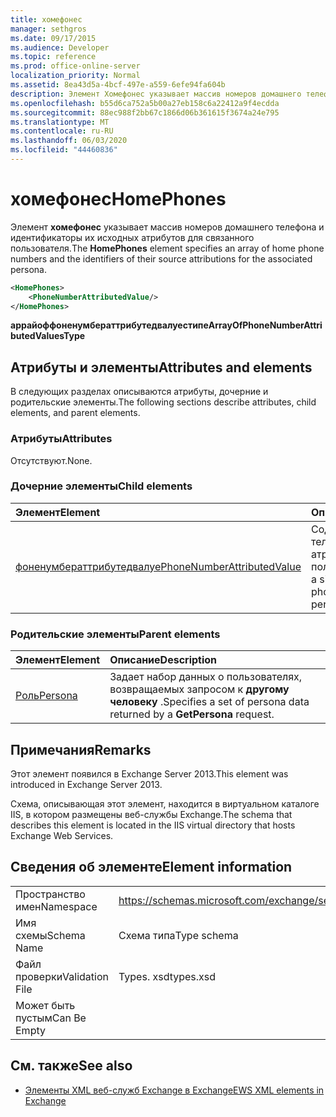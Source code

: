 ```yaml
---
title: хомефонес
manager: sethgros
ms.date: 09/17/2015
ms.audience: Developer
ms.topic: reference
ms.prod: office-online-server
localization_priority: Normal
ms.assetid: 8ea43d5a-4bcf-497e-a559-6efe94fa604b
description: Элемент Хомефонес указывает массив номеров домашнего телефона и идентификаторы их исходных атрибутов для связанного пользователя.
ms.openlocfilehash: b55d6ca752a5b00a27eb158c6a22412a9f4ecdda
ms.sourcegitcommit: 88ec988f2bb67c1866d06b361615f3674a24e795
ms.translationtype: MT
ms.contentlocale: ru-RU
ms.lasthandoff: 06/03/2020
ms.locfileid: "44460836"
---
```

# <a name="homephones"></a><span data-ttu-id="86d13-103">хомефонес</span><span class="sxs-lookup"><span data-stu-id="86d13-103">HomePhones</span></span>

<span data-ttu-id="86d13-104">Элемент **хомефонес** указывает массив номеров домашнего телефона и идентификаторы их исходных атрибутов для связанного пользователя.</span><span class="sxs-lookup"><span data-stu-id="86d13-104">The **HomePhones** element specifies an array of home phone numbers and the identifiers of their source attributions for the associated persona.</span></span> 
  
```XML
<HomePhones>
    <PhoneNumberAttributedValue/>
</HomePhones>
```

 <span data-ttu-id="86d13-105">**аррайоффоненумбераттрибутедвалуестипе**</span><span class="sxs-lookup"><span data-stu-id="86d13-105">**ArrayOfPhoneNumberAttributedValuesType**</span></span>
## <a name="attributes-and-elements"></a><span data-ttu-id="86d13-106">Атрибуты и элементы</span><span class="sxs-lookup"><span data-stu-id="86d13-106">Attributes and elements</span></span>

<span data-ttu-id="86d13-107">В следующих разделах описываются атрибуты, дочерние и родительские элементы.</span><span class="sxs-lookup"><span data-stu-id="86d13-107">The following sections describe attributes, child elements, and parent elements.</span></span>
  
### <a name="attributes"></a><span data-ttu-id="86d13-108">Атрибуты</span><span class="sxs-lookup"><span data-stu-id="86d13-108">Attributes</span></span>

<span data-ttu-id="86d13-109">Отсутствуют.</span><span class="sxs-lookup"><span data-stu-id="86d13-109">None.</span></span>
  
### <a name="child-elements"></a><span data-ttu-id="86d13-110">Дочерние элементы</span><span class="sxs-lookup"><span data-stu-id="86d13-110">Child elements</span></span>

|<span data-ttu-id="86d13-111">**Элемент**</span><span class="sxs-lookup"><span data-stu-id="86d13-111">**Element**</span></span>|<span data-ttu-id="86d13-112">**Описание**</span><span class="sxs-lookup"><span data-stu-id="86d13-112">**Description**</span></span>|
|:-----|:-----|
|[<span data-ttu-id="86d13-113">фоненумбераттрибутедвалуе</span><span class="sxs-lookup"><span data-stu-id="86d13-113">PhoneNumberAttributedValue</span></span>](phonenumberattributedvalue.md) <br/> |<span data-ttu-id="86d13-114">Содержит номер телефона с одним атрибутом для пользователя.</span><span class="sxs-lookup"><span data-stu-id="86d13-114">Contains a single attributed phone number for a persona.</span></span>  <br/> |
   
### <a name="parent-elements"></a><span data-ttu-id="86d13-115">Родительские элементы</span><span class="sxs-lookup"><span data-stu-id="86d13-115">Parent elements</span></span>

|<span data-ttu-id="86d13-116">**Элемент**</span><span class="sxs-lookup"><span data-stu-id="86d13-116">**Element**</span></span>|<span data-ttu-id="86d13-117">**Описание**</span><span class="sxs-lookup"><span data-stu-id="86d13-117">**Description**</span></span>|
|:-----|:-----|
|[<span data-ttu-id="86d13-118">Роль</span><span class="sxs-lookup"><span data-stu-id="86d13-118">Persona</span></span>](persona.md) <br/> |<span data-ttu-id="86d13-119">Задает набор данных о пользователях, возвращаемых запросом к **другому человеку** .</span><span class="sxs-lookup"><span data-stu-id="86d13-119">Specifies a set of persona data returned by a **GetPersona** request.</span></span>  <br/> |
   
## <a name="remarks"></a><span data-ttu-id="86d13-120">Примечания</span><span class="sxs-lookup"><span data-stu-id="86d13-120">Remarks</span></span>

<span data-ttu-id="86d13-121">Этот элемент появился в Exchange Server 2013.</span><span class="sxs-lookup"><span data-stu-id="86d13-121">This element was introduced in Exchange Server 2013.</span></span>
  
<span data-ttu-id="86d13-122">Схема, описывающая этот элемент, находится в виртуальном каталоге IIS, в котором размещены веб-службы Exchange.</span><span class="sxs-lookup"><span data-stu-id="86d13-122">The schema that describes this element is located in the IIS virtual directory that hosts Exchange Web Services.</span></span>
  
## <a name="element-information"></a><span data-ttu-id="86d13-123">Сведения об элементе</span><span class="sxs-lookup"><span data-stu-id="86d13-123">Element information</span></span>

|||
|:-----|:-----|
|<span data-ttu-id="86d13-124">Пространство имен</span><span class="sxs-lookup"><span data-stu-id="86d13-124">Namespace</span></span>  <br/> |https://schemas.microsoft.com/exchange/services/2006/types  <br/> |
|<span data-ttu-id="86d13-125">Имя схемы</span><span class="sxs-lookup"><span data-stu-id="86d13-125">Schema Name</span></span>  <br/> |<span data-ttu-id="86d13-126">Схема типа</span><span class="sxs-lookup"><span data-stu-id="86d13-126">Type schema</span></span>  <br/> |
|<span data-ttu-id="86d13-127">Файл проверки</span><span class="sxs-lookup"><span data-stu-id="86d13-127">Validation File</span></span>  <br/> |<span data-ttu-id="86d13-128">Types. xsd</span><span class="sxs-lookup"><span data-stu-id="86d13-128">types.xsd</span></span>  <br/> |
|<span data-ttu-id="86d13-129">Может быть пустым</span><span class="sxs-lookup"><span data-stu-id="86d13-129">Can Be Empty</span></span>  <br/> ||
   
## <a name="see-also"></a><span data-ttu-id="86d13-130">См. также</span><span class="sxs-lookup"><span data-stu-id="86d13-130">See also</span></span>



- [<span data-ttu-id="86d13-131">Элементы XML веб-служб Exchange в Exchange</span><span class="sxs-lookup"><span data-stu-id="86d13-131">EWS XML elements in Exchange</span></span>](ews-xml-elements-in-exchange.md)

